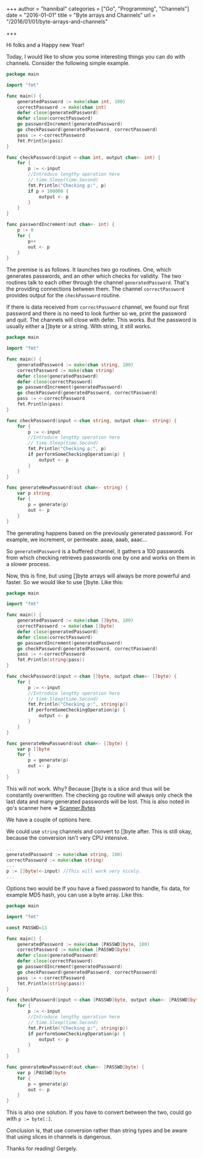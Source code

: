 +++
author = "hannibal"
categories = ["Go", "Programming", "Channels"]
date = "2016-01-01"
title = "Byte arrays and Channels"
url = "/2016/01/01/byte-arrays-and-channels"

+++

Hi folks and a Happy new Year!

Today, I would like to show you some interesting things you can do with channels. Consider the following simple example.

~~~go
package main

import "fmt"

func main() {
	generatedPassword := make(chan int, 100)
	correctPassword := make(chan int)
	defer close(generatedPassword)
	defer close(correctPassword)
	go passwordIncrement(generatedPassword)
	go checkPassword(generatedPassword, correctPassword)
	pass := <-correctPassword
	fmt.Println(pass)
}

func checkPassword(input <-chan int, output chan<- int) {
	for {
		p := <-input
		//Introduce lengthy operation here
		// time.Sleep(time.Second)
		fmt.Println("Checking p:", p)
		if p > 100000 {
			output <- p
		}
	}
}

func passwordIncrement(out chan<- int) {
	p := 0
	for {
		p++
		out <- p
	}
}
~~~

The premise is as follows. It launches two go routines. One, which generates passwords, and an other which checks for validity. The two routines talk to each other through the channel ```generatedPassword```. That's the providing connections between them. The channel ```correctPassword``` provides output for the ```checkPassword``` routine.

If there is data received from ```correctPassword``` channel, we found our first password and there is no need to look further so we, print the password and quit. The channels will close with defer. This works. But the password is usually either a []byte or a string. With string, it still works.

~~~go
package main

import "fmt"

func main() {
	generatedPassword := make(chan string, 100)
	correctPassword := make(chan string)
	defer close(generatedPassword)
	defer close(correctPassword)
	go passwordIncrement(generatedPassword)
	go checkPassword(generatedPassword, correctPassword)
	pass := <-correctPassword
	fmt.Println(pass)
}

func checkPassword(input <-chan string, output chan<- string) {
	for {
		p := <-input
		//Introduce lengthy operation here
		// time.Sleep(time.Second)
		fmt.Println("Checking p:", p)
		if performSomeCheckingOperation(p) {
			output <- p
		}
	}
}

func generateNewPassword(out chan<- string) {
	var p string
	for {
		p = generate(p)
		out <- p
	}
}
~~~

The generating happens based on the previously generated password. For example, we increment, or permeate. aaaa, aaab, aaac...

So ```generatedPassword``` is a buffered channel, it gathers a 100 passwords from which checking retrieves passwords one by one and works on them in a slower process.

Now, this is fine, but using []byte arrays will always be more powerful and faster. So we would like to use []byte. Like this:

~~~go
package main

import "fmt"

func main() {
	generatedPassword := make(chan []byte, 100)
	correctPassword := make(chan []byte)
	defer close(generatedPassword)
	defer close(correctPassword)
	go passwordIncrement(generatedPassword)
	go checkPassword(generatedPassword, correctPassword)
	pass := <-correctPassword
	fmt.Println(string(pass))
}

func checkPassword(input <-chan []byte, output chan<- []byte) {
	for {
		p := <-input
		//Introduce lengthy operation here
		// time.Sleep(time.Second)
		fmt.Println("Checking p:", string(p))
		if performSomeCheckingOperation(p) {
			output <- p
		}
	}
}

func generateNewPassword(out chan<- []byte) {
	var p []byte
	for {
		p = generate(p)
		out <- p
	}
}
~~~

This will not work. Why? Because []byte is a slice and thus will be constantly overwritten. The checking go routine will always only check the last data and many generated passwords will be lost. This is also noted in go's scanner here => [Scanner.Bytes](https://golang.org/pkg/bufio/#Scanner.Bytes)

We have a couple of options here.

We could use ```string``` channels and convert to []byte after. This is still okay, because the conversion isn't very CPU intensive.

~~~go
...
generatedPassword := make(chan string, 100)
correctPassword := make(chan string)
...
p := []byte(<-input) //This will work very nicely.
...
~~~

Options two would be If you have a fixed password to handle, fix data, for example MD5 hash, you can use a byte array. Like this:

~~~go
package main

import "fmt"

const PASSWD=13

func main() {
	generatedPassword := make(chan [PASSWD]byte, 100)
	correctPassword := make(chan [PASSWD]byte)
	defer close(generatedPassword)
	defer close(correctPassword)
	go passwordIncrement(generatedPassword)
	go checkPassword(generatedPassword, correctPassword)
	pass := <-correctPassword
	fmt.Println(string(pass))
}

func checkPassword(input <-chan [PASSWD]byte, output chan<- [PASSWD]byte) {
	for {
		p := <-input
		//Introduce lengthy operation here
		// time.Sleep(time.Second)
		fmt.Println("Checking p:", string(p))
		if performSomeCheckingOperation(p) {
			output <- p
		}
	}
}

func generateNewPassword(out chan<- [PASSWD]byte) {
	var p [PASSWD]byte
	for {
		p = generate(p)
		out <- p
	}
}
~~~

This is also one solution. If you have to convert between the two, could go with ```p := byte[:]```.

Conclusion is, that use conversion rather than string types and be aware that using slices in channels is dangerous.

Thanks for reading!
Gergely.
